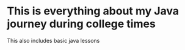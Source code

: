 # This is everything about my Java journey during college times

This also includes basic java lessons
